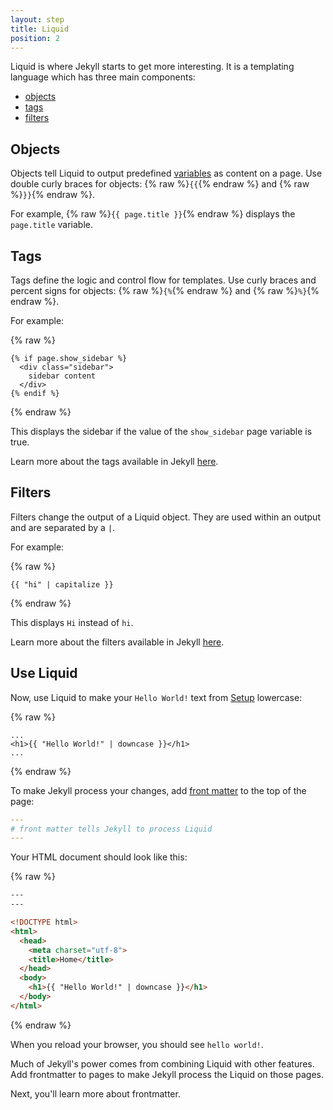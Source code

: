 ```yaml
---
layout: step
title: Liquid
position: 2
---
```

Liquid is where Jekyll starts to get more interesting. It is a templating
language which has three main components: 
  * [objects](#objects)
  * [tags](#tags) 
  * [filters](#filters)

## Objects

Objects tell Liquid to output predefined [variables](../../variables) as content on a page. Use double curly braces for objects: {% raw %}`{{`{% endraw %} and {% raw %}`}}`{% endraw %}. 

For example, {% raw %}`{{ page.title }}`{% endraw %} displays the `page.title` variable.

## Tags

Tags define the logic and control flow for templates. Use curly
braces and percent signs for objects: {% raw %}`{%`{% endraw %} and
{% raw %}`%}`{% endraw %}. 

For example:

{% raw %}
```liquid
{% if page.show_sidebar %}
  <div class="sidebar">
    sidebar content
  </div>
{% endif %}
```
{% endraw %}

This displays the sidebar if the value of the `show_sidebar` page variable is true. 

Learn more about the tags available in Jekyll [here](/docs/liquid/tags/).

## Filters

Filters change the output of a Liquid object. They are used within an output
and are separated by a `|`. 

For example:

{% raw %}
```liquid
{{ "hi" | capitalize }}
```
{% endraw %}

This displays `Hi` instead of `hi`. 

Learn more about the filters available in Jekyll [here](/docs/liquid/filters/).

## Use Liquid

Now, use Liquid to make your `Hello World!` text from [Setup](../01-setup) lowercase:

{% raw %}
```liquid
...
<h1>{{ "Hello World!" | downcase }}</h1>
...
```
{% endraw %}

To make Jekyll process your changes, add [front matter](../03-front-matter/) to the top of the page:

```yaml
---
# front matter tells Jekyll to process Liquid
---
```

Your HTML document should look like this:

{% raw %}
```html
---
---

<!DOCTYPE html>
<html>
  <head>
    <meta charset="utf-8">
    <title>Home</title>
  </head>
  <body>
    <h1>{{ "Hello World!" | downcase }}</h1>
  </body>
</html>
```
{% endraw %}

When you reload your browser, you should see `hello world!`. 

Much of Jekyll's power comes from combining Liquid with other features. Add frontmatter to pages to make Jekyll process the Liquid on those pages.

Next, you'll learn more about frontmatter.